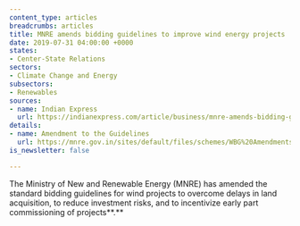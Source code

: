 ```yaml
---
content_type: articles
breadcrumbs: articles
title: MNRE amends bidding guidelines to improve wind energy projects
date: 2019-07-31 04:00:00 +0000
states:
- Center-State Relations
sectors:
- Climate Change and Energy
subsectors:
- Renewables
sources:
- name: Indian Express
  url: https://indianexpress.com/article/business/mnre-amends-bidding-guidelines-to-improve-wind-energy-projects-5849701/
details:
- name: Amendment to the Guidelines
  url: https://mnre.gov.in/sites/default/files/schemes/WBG%20Amendments%20gazette.pdf
is_newsletter: false

---
```

The Ministry of New and Renewable Energy (MNRE) has amended the standard bidding guidelines for wind projects to overcome delays in land acquisition, to reduce investment risks, and to incentivize early part commissioning of projects**.**

